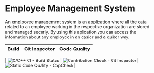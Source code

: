 # Employee Management System

An emplpoyee management system is an application where all the data related to an employee working in the respective organization are stored and managed securly. By using this aplication you can access the information about any employee in an easier and a quiker way.

| Build | Git Inspector | Code Quality |
|--------|-------------------|---------------------|

| ![C/C++ CI - Build Status](https://github.com/AnnapoornaDevarasetty/MiniProject_C_260913/actions/workflows/c-cpp.yml/badge.svg) | ![Contribution Check - Git Inspector](https://github.com/AnnapoornaDevarasetty/MiniProject_C_260913/actions/workflows/Gitinspector.yml/badge.svg)| ![Static Code Quality - CppCheck](https://github.com/AnnapoornaDevarasetty/MiniProject_C_260913/actions/workflows/cpp.yml/badge.svg)|